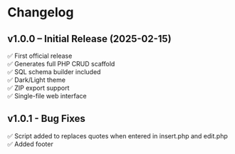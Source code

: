 # Changelog

## v1.0.0 – Initial Release (2025-02-15)
✅ First official release  
✅ Generates full PHP CRUD scaffold  
✅ SQL schema builder included  
✅ Dark/Light theme  
✅ ZIP export support  
✅ Single-file web interface  

## v1.0.1 - Bug Fixes
✅ Script added to replaces quotes when entered 
in insert.php and edit.php
✅ Added footer

